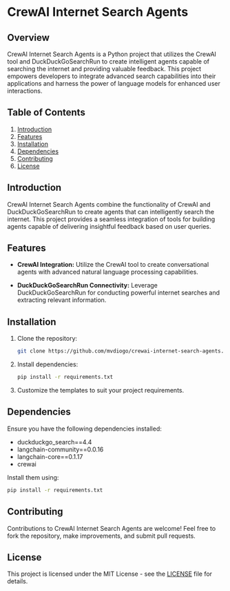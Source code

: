 # CrewAI Internet Search Agents

## Overview

CrewAI Internet Search Agents is a Python project that utilizes the CrewAI tool and DuckDuckGoSearchRun to create intelligent agents capable of searching the internet and providing valuable feedback. This project empowers developers to integrate advanced search capabilities into their applications and harness the power of language models for enhanced user interactions.

## Table of Contents

1. [Introduction](#introduction)
2. [Features](#features)
3. [Installation](#installation)
4. [Dependencies](#dependencies)
5. [Contributing](#contributing)
6. [License](#license)

## Introduction

CrewAI Internet Search Agents combine the functionality of CrewAI and DuckDuckGoSearchRun to create agents that can intelligently search the internet. This project provides a seamless integration of tools for building agents capable of delivering insightful feedback based on user queries.

## Features

- **CrewAI Integration:** Utilize the CrewAI tool to create conversational agents with advanced natural language processing capabilities.

- **DuckDuckGoSearchRun Connectivity:** Leverage DuckDuckGoSearchRun for conducting powerful internet searches and extracting relevant information.

## Installation

1. Clone the repository:

   ```bash
   git clone https://github.com/mvdiogo/crewai-internet-search-agents.git
   ```

2. Install dependencies:

   ```bash
   pip install -r requirements.txt
   ```

3. Customize the templates to suit your project requirements.

## Dependencies

Ensure you have the following dependencies installed:

- duckduckgo_search==4.4
- langchain-community==0.0.16
- langchain-core==0.1.17
- crewai

Install them using:

```bash
pip install -r requirements.txt
```

## Contributing

Contributions to CrewAI Internet Search Agents are welcome! Feel free to fork the repository, make improvements, and submit pull requests.

## License

This project is licensed under the MIT License - see the [LICENSE](LICENSE) file for details.
